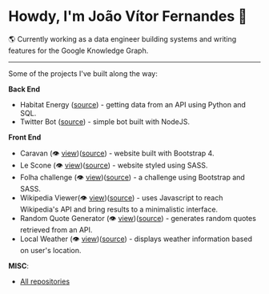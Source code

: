 # Howdy, I'm João Vítor Fernandes 👋
🌎 Currently working as a data engineer building systems and writing features for the Google Knowledge Graph.
___

Some of the projects I've built along the way:

**Back End**
* Habitat Energy ([source](https://github.com/jvitorfernandes/habitat-backend)) - getting data from an API using Python and SQL.
* Twitter Bot ([source](https://github.com/jvitorfernandes/twitterBot)) - simple bot built with NodeJS.

**Front End**
* Caravan (👁️ [view](https://jvitorfernandes.github.io/Caravan/))([source](https://github.com/jvitorfernandes/Caravan)) - website built with Bootstrap 4.
* Le Scone (👁️ [view](https://jvitorfernandes.github.io/Le-Scone/))([source](https://github.com/jvitorfernandes/Le-Scone)) - website styled using SASS.
* Folha challenge (👁️ [view](https://jvitorfernandes.github.io/front-end-test/))([source](https://github.com/jvitorfernandes/front-end-test)) - a challenge using Bootstrap and SASS.
* Wikipedia Viewer(👁️ [view](https://jvitorfernandes.github.io/freeCodeCampProjects/wikipediaViewer/index.html?#))([source](https://github.com/jvitorfernandes/freeCodeCampProjects)) - uses Javascript to reach Wikipedia's API and bring results to a minimalistic interface.
* Random Quote Generator (👁️ [view](https://jvitorfernandes.github.io/freeCodeCampProjects/randomQuoteMachine/index.html))([source](https://github.com/jvitorfernandes/freeCodeCampProjects)) - generates random quotes retrieved from an API.
* Local Weather (👁️ [view](https://jvitorfernandes.github.io/freeCodeCampProjects/localWeather/index.html))([source](https://github.com/jvitorfernandes/freeCodeCampProjects)) - displays weather information based on user's location.

**MISC**:
* [All repositories](https://github.com/jvitorfernandes?tab=repositories)
<!--
**jvitorfernandes/jvitorfernandes** is a ✨ _special_ ✨ repository because its `README.md` (this file) appears on your GitHub profile.

Here are some ideas to get you started:

- 🔭 I’m currently working on ...
- 🌱 I’m currently learning ...
- 👯 I’m looking to collaborate on ...
- 🤔 I’m looking for help with ...
- 💬 Ask me about ...
- 📫 How to reach me: ...
- 😄 Pronouns: ...
- ⚡ Fun fact: ...
-->
